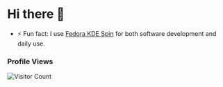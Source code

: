 # Hi there 👋

- ⚡ Fun fact: I use [Fedora KDE Spin](https://spins.fedoraproject.org/en/kde/) for both software development and daily use.

### Profile Views
![Visitor Count](https://profile-counter.glitch.me/{oguztoraman}/count.svg)
